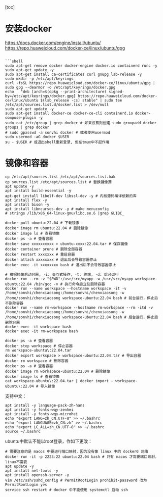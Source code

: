 [toc]

# 安装docker

https://docs.docker.com/engine/install/ubuntu/
https://repo.huaweicloud.com/docker-ce/linux/ubuntu/gpg
```shell

```shell
sudo apt-get remove docker docker-engine docker.io containerd runc -y
sudo apt-get update -y
sudo apt-get install ca-certificates curl gnupg lsb-release -y
sudo mkdir -p /etc/apt/keyrings
curl -fsSL https://repo.huaweicloud.com/docker-ce/linux/ubuntu/gpg | sudo gpg --dearmor -o /etc/apt/keyrings/docker.gpg
echo   "deb [arch=$(dpkg --print-architecture) signed-by=/etc/apt/keyrings/docker.gpg] https://repo.huaweicloud.com/docker-ce/linux/ubuntu $(lsb_release -cs) stable" | sudo tee /etc/apt/sources.list.d/docker.list > /dev/null
sudo apt-get update -y
sudo apt-get install docker-ce docker-ce-cli containerd.io docker-compose-plugin -y
sudo cat /etc/group | grep docker # 如果没有则创建 sudo groupadd docker
groups | grep docker
# sudo gpasswd -a sonvhi docker # 或者使用usermod
sudo usermod -aG docker $USER
su - $USER # 或退出shell重新登录, 但在tmux中不起作用
```

# 镜像和容器

```shell
cp /etc/apt/sources.list /etc/apt/sources.list.bak
cp sources.list /etc/apt/sources.list # 替换镜像源
apt update -y
apt install build-essential -y
apt-get install libelf-dev libssl-dev -y # 内核源码编译依赖的库
apt install flex -y
apt install bison -y
apt install libncurses-dev -y # make menuconfig
# strings /lib/x86_64-linux-gnu/libc.so.6 |grep GLIBC_

docker pull ubuntu:22.04 # 下载镜像
docker image rm ubuntu:22.04 # 删除镜像
docker image ls # 查看镜像
docker ps -a # 查看容器
docker save xxxxxxxxxx > ubuntu-xxxx:22.04.tar # 保存镜像
docker container prune # 删除全部容器
docker restart xxxxxxx # 重启容器
docker attach xxxxxxxx # 退出后会导致容器停止
docker exec -it xxxxxxxx bash # 退出后不会导致容器停止

# 根据镜像启动容器, -i: 交互式操作, -t: 终端, -d: 后台运行
docker run --rm -v "$PWD":/usr/src/myapp -w /usr/src/myapp workspace-ubuntu:22.04 /bin/gcc -v # 执行命令后立刻删除容器
docker run --name workspace --hostname workspace -it -v /home/sonvhi/chenxiaosong:/home/sonvhi/chenxiaosong -w /home/sonvhi/chenxiaosong workspace-ubuntu:22.04 bash # 前台运行，停止后不删除容器
docker run --name rm-workspace --hostname rm-workspace --rm -itd -v /home/sonvhi/chenxiaosong:/home/sonvhi/chenxiaosong -w /home/sonvhi/chenxiaosong workspace-ubuntu:22.04 bash # 后台运行，停止后删除容器
docker exec -it workspace bash
docker exec -it rm-workspace bash

docker ps -a # 查看容器
docker stop workspace # 停止容器
rm workspace-ubuntu\:22.04.tar
docker export workspace > workspace-ubuntu:22.04.tar # 导出容器
docker rm workspace # 删除容器
docker ps -a # 查看容器
docker image rm workspace-ubuntu:22.04 # 删除镜像
docker image ls # 查看镜像
cat workspace-ubuntu\:22.04.tar | docker import - workspace-ubuntu\:22.04 # 导入镜像
```

支持中文：
```shell
apt install -y language-pack-zh-hans
apt install -y fonts-wqy-zenhei
apt install -y fonts-wqy-microhei
echo "export LANG=zh_CN.UTF-8" >> ~/.bashrc
echo "export LANGUAGE=zh_CN:zh" >> ~/.bashrc
echo "export LC_ALL=zh_CN.UTF-8" >> ~/.bashrc
source ~/.bashrc
```

ubuntu中默认不能以root登录，作如下更改：
```shell
# 需要注意的是 macos 中要进行端口映射，因为没有像 linux 中的 docker0 网络
docker run -it -p 2223:22 ubuntu:22.04 bash # 只有 macos 才需要端口映射，linux不需要
apt update -y
apt install net-tools -y
apt install openssh-server -y
vim /etc/ssh/sshd_config # PermitRootLogin prohibit-password 改为 PermitRootLogin yes
service ssh restart # docker 中不能使用 systemctl 启动 ssh
```
